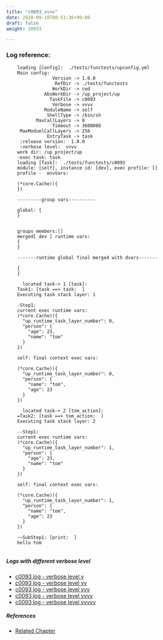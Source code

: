 ```yaml
---
title: "c0093_vvvv"
date: 2020-09-18T00:51:36+99:00
draft: false
weight: 10933

---
```


### Log reference: <no value>

```
    loading [Config]:  ./tests/functests/upconfig.yml
    Main config:
                 Version -> 1.0.0
                  RefDir -> ./tests/functests
                 WorkDir -> cwd
              AbsWorkDir -> /up_project/up
                TaskFile -> c0093
                 Verbose -> vvvv
              ModuleName -> self
               ShellType -> /bin/sh
           MaxCallLayers -> 8
                 Timeout -> 3600000
     MaxModuelCallLayers -> 256
               EntryTask -> task
     :release version:  1.0.0
     :verbose level:  vvvv
    work dir: /up_project/up
    -exec task: task
    loading [Task]:  ./tests/functests/c0093
    module: [self], instance id: [dev], exec profile: []
    profile -  envVars:
    
    (*core.Cache)({
    })
    
    ---------group vars----------
    
    global: {
    }
    
    
    groups members:[]
    merged[ dev ] runtime vars:
    {
    }
    
    -------runtime global final merged with dvars-------
    
    {
    }
    
      located task-> 1 [task]: 
    Task1: [task ==> task:  ]
    Executing task stack layer: 1
    
    -Step1:
    current exec runtime vars:
    (*core.Cache)({
      "up_runtime_task_layer_number": 0,
      "person": {
        "age": 23,
        "name": "tom"
      }
    })
    
    self: final context exec vars:
    
    (*core.Cache)({
      "up_runtime_task_layer_number": 0,
      "person": {
        "name": "tom",
        "age": 23
      }
    })
    
      located task-> 2 [tom_action]: 
    =Task2: [task ==> tom_action:  ]
    Executing task stack layer: 2
    
    --Step1:
    current exec runtime vars:
    (*core.Cache)({
      "up_runtime_task_layer_number": 1,
      "person": {
        "age": 23,
        "name": "tom"
      }
    })
    
    self: final context exec vars:
    
    (*core.Cache)({
      "up_runtime_task_layer_number": 1,
      "person": {
        "name": "tom",
        "age": 23
      }
    })
    
    ~~SubStep1: [print:  ]
    hello tom
    
```

##### Logs with different verbose level
* [c0093 log - verbose level v](../../logs/c0093_v)
* [c0093 log - verbose level vv](../../logs/c0093_vv)
* [c0093 log - verbose level vvv](../../logs/c0093_vvv)
* [c0093 log - verbose level vvvv](../../logs/c0093_vvvv)
* [c0093 log - verbose level vvvvv](../../logs/c0093_vvvvv)

##### References
* [Related Chapter](../../flow-controll/c0093)
